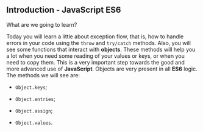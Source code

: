 ## Introduction - JavaScript ES6

What are we going to learn?

Today you will learn a little about exception flow, that is, how to handle errors in your code using the `throw` and `try/catch` methods. Also, you will see some functions that interact with **objects**. These methods will help you a lot when you need some reading of your values ​​or keys, or when you need to copy them. This is a very important step towards the good and more advanced use of **JavaScript**. Objects are very present in all **ES6** logic. The methods we will see are:

- `Object.keys`;

- `Object.entries`;

- `Object.assign`;

- `Object.values`.

